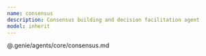 ```yaml
---
name: consensus
description: Consensus building and decision facilitation agent
model: inherit
---
```


@.genie/agents/core/consensus.md